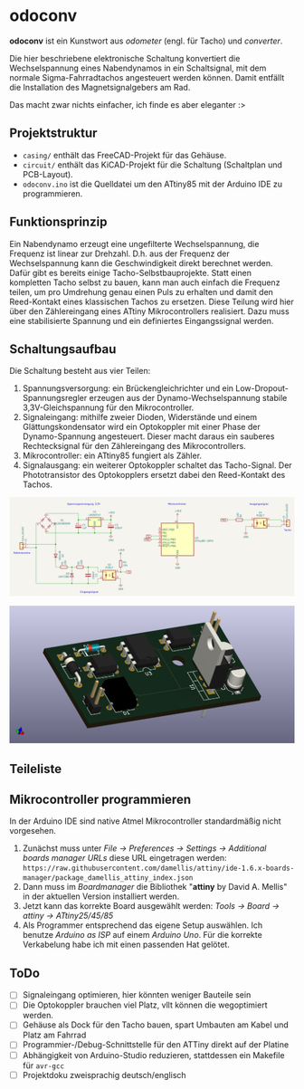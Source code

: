 # odoconv

**odoconv** ist ein Kunstwort aus *odometer* (engl. für Tacho) und *converter*.

Die hier beschriebene elektronische Schaltung konvertiert die Wechselspannung eines Nabendynamos in ein Schaltsignal, mit dem normale Sigma-Fahrradtachos angesteuert werden können.
Damit entfällt die Installation des Magnetsignalgebers am Rad.

Das macht zwar nichts einfacher, ich finde es aber eleganter :>

## Projektstruktur

- `casing/` enthält das FreeCAD-Projekt für das Gehäuse.
- `circuit/` enthält das KiCAD-Projekt für die Schaltung (Schaltplan und PCB-Layout).
- `odoconv.ino` ist die Quelldatei um den ATtiny85 mit der Arduino IDE zu programmieren.

## Funktionsprinzip

Ein Nabendynamo erzeugt eine ungefilterte Wechselspannung, die Frequenz ist linear zur Drehzahl.
D.h. aus der Frequenz der Wechselspannung kann die Geschwindigkeit direkt berechnet werden.
Dafür gibt es bereits einige Tacho-Selbstbauprojekte.
Statt einen kompletten Tacho selbst zu bauen, kann man auch einfach die Frequenz teilen, um pro Umdrehung genau einen Puls zu erhalten und damit den Reed-Kontakt eines klassischen Tachos zu ersetzen.
Diese Teilung wird hier über den Zählereingang eines ATtiny Mikrocontrollers realisiert.
Dazu muss eine stabilisierte Spannung und ein definiertes Eingangssignal werden.

## Schaltungsaufbau

Die Schaltung besteht aus vier Teilen:

1. Spannungsversorgung: ein Brückengleichrichter und ein Low-Dropout-Spannungsregler erzeugen aus der Dynamo-Wechselspannung stabile 3,3V-Gleichspannung für den Mikrocontroller.
2. Signaleingang: mithilfe zweier Dioden, Widerstände und einem Glättungskondensator wird ein Optokoppler mit einer Phase der Dynamo-Spannung angesteuert. Dieser macht daraus ein sauberes Rechtecksignal für den Zählereingang des Mikrocontrollers.
3. Mikrocontroller: ein ATtiny85 fungiert als Zähler.
4. Signalausgang: ein weiterer Optokoppler schaltet das Tacho-Signal. Der Phototransistor des Optokopplers ersetzt dabei den Reed-Kontakt des Tachos.

![Schaltplan](images/circuit.png)

![Rendering der fertig bestückten Platine](images/pcb_3drender.png)

## Teileliste

## Mikrocontroller programmieren

In der Arduino IDE sind native Atmel Mikrocontroller standardmäßig nicht vorgesehen.

1. Zunächst muss unter *File -> Preferences -> Settings -> Additional boards manager URLs* diese URL eingetragen werden:  
    `https://raw.githubusercontent.com/damellis/attiny/ide-1.6.x-boards-manager/package_damellis_attiny_index.json`
2. Dann muss im *Boardmanager* die Bibliothek "**attiny** by David A. Mellis" in der aktuellen Version installiert werden.
3. Jetzt kann das korrekte Board ausgewählt werden: *Tools -> Board -> attiny -> ATtiny25/45/85*
4. Als Programmer entsprechend das eigene Setup auswählen. Ich benutze *Arduino as ISP* auf einem *Arduino Uno*. Für die korrekte Verkabelung habe ich mit einen passenden Hat gelötet.

## ToDo

- [ ] Signaleingang optimieren, hier könnten weniger Bauteile sein
- [ ] Die Optokoppler brauchen viel Platz, vllt können die wegoptimiert werden.
- [ ] Gehäuse als Dock für den Tacho bauen, spart Umbauten am Kabel und Platz am Fahrrad
- [ ] Programmier-/Debug-Schnittstelle für den ATTiny direkt auf der Platine
- [ ] Abhängigkeit von Arduino-Studio reduzieren, stattdessen ein Makefile für `avr-gcc`
- [ ] Projektdoku zweisprachig deutsch/englisch
